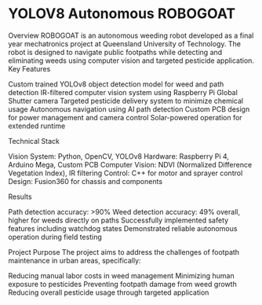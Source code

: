 # YOLOV8 Autonomous ROBOGOAT

Overview
ROBOGOAT is an autonomous weeding robot developed as a final year mechatronics project at Queensland University of Technology. The robot is designed to navigate public footpaths while detecting and eliminating weeds using computer vision and targeted pesticide application.
Key Features

Custom trained YOLOv8 object detection model for weed and path detection
IR-filtered computer vision system using Raspberry Pi Global Shutter camera
Targeted pesticide delivery system to minimize chemical usage
Autonomous navigation using AI path detection
Custom PCB design for power management and camera control
Solar-powered operation for extended runtime

Technical Stack

Vision System: Python, OpenCV, YOLOv8
Hardware: Raspberry Pi 4, Arduino Mega, Custom PCB
Computer Vision: NDVI (Normalized Difference Vegetation Index), IR filtering
Control: C++ for motor and sprayer control
Design: Fusion360 for chassis and components

Results

Path detection accuracy: >90%
Weed detection accuracy: 49% overall, higher for weeds directly on paths
Successfully implemented safety features including watchdog states
Demonstrated reliable autonomous operation during field testing

Project Purpose
The project aims to address the challenges of footpath maintenance in urban areas, specifically:

Reducing manual labor costs in weed management
Minimizing human exposure to pesticides
Preventing footpath damage from weed growth
Reducing overall pesticide usage through targeted application
